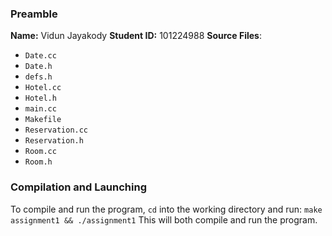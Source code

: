 ### Preamble
**Name:** Vidun Jayakody
**Student ID:** 101224988
**Source Files**:
- `Date.cc`
- `Date.h`
- `defs.h`
- `Hotel.cc`
- `Hotel.h`
- `main.cc`
- `Makefile`
- `Reservation.cc`
- `Reservation.h`
- `Room.cc`
- `Room.h`

### Compilation and Launching
To compile and run the program, `cd` into the working directory and run:
```make assignment1 && ./assignment1```
This will both compile and run the program.